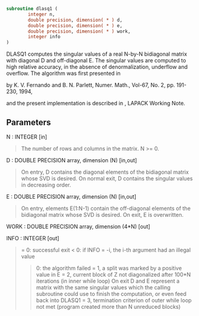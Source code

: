 ```fortran
subroutine dlasq1 (
        integer n,
        double precision, dimension( * ) d,
        double precision, dimension( * ) e,
        double precision, dimension( * ) work,
        integer info
)
```

DLASQ1 computes the singular values of a real N-by-N bidiagonal
matrix with diagonal D and off-diagonal E. The singular values
are computed to high relative accuracy, in the absence of
denormalization, underflow and overflow. The algorithm was first
presented in

by K. V.
Fernando and B. N. Parlett, Numer. Math., Vol-67, No. 2, pp. 191-230,
1994,

and the present implementation is described in , LAPACK Working Note.

## Parameters
N : INTEGER [in]
> The number of rows and columns in the matrix. N >= 0.

D : DOUBLE PRECISION array, dimension (N) [in,out]
> On entry, D contains the diagonal elements of the
> bidiagonal matrix whose SVD is desired. On normal exit,
> D contains the singular values in decreasing order.

E : DOUBLE PRECISION array, dimension (N) [in,out]
> On entry, elements E(1:N-1) contain the off-diagonal elements
> of the bidiagonal matrix whose SVD is desired.
> On exit, E is overwritten.

WORK : DOUBLE PRECISION array, dimension (4\*N) [out]

INFO : INTEGER [out]
> = 0: successful exit
> < 0: if INFO = -i, the i-th argument had an illegal value
> > 0: the algorithm failed
> = 1, a split was marked by a positive value in E
> = 2, current block of Z not diagonalized after 100\*N
> iterations (in inner while loop)  On exit D and E
> represent a matrix with the same singular values
> which the calling subroutine could use to finish the
> computation, or even feed back into DLASQ1
> = 3, termination criterion of outer while loop not met
> (program created more than N unreduced blocks)
